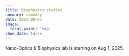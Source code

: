 ```yaml
---
title: Biophysics studies
summary: summary
date: 2025-08-03
image:
  focal_point: 'top'
show_date: false
---
```


Nano-Optics & Biophysics lab is starting on Aug 1, 2025. 

<!--more-->


